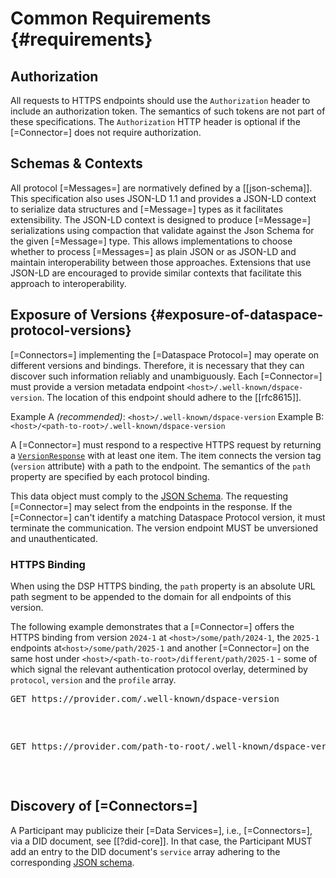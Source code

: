 # Common Requirements {#requirements}

## Authorization

All requests to HTTPS endpoints should use the `Authorization` header to include an authorization token. The semantics
of such tokens are not part of these specifications. The `Authorization` HTTP header is optional if the [=Connector=]
does not require authorization.

## Schemas & Contexts

All protocol [=Messages=] are normatively defined by a [[json-schema]]. This specification also uses JSON-LD 1.1 and
provides a JSON-LD context to serialize data structures and [=Message=] types as it facilitates extensibility. The
JSON-LD context is designed to produce [=Message=] serializations using compaction that validate against the Json Schema
for the given [=Message=] type. This allows implementations to choose whether to process [=Messages=] as plain JSON or
as JSON-LD and maintain interoperability between those approaches. Extensions that use JSON-LD are encouraged to provide
similar contexts that facilitate this approach to interoperability.

## Exposure of Versions {#exposure-of-dataspace-protocol-versions}

[=Connectors=] implementing the [=Dataspace Protocol=] may operate on different versions and bindings. Therefore, it is
necessary that they can discover such information reliably and unambiguously. Each [=Connector=]
must provide a version metadata endpoint `<host>/.well-known/dspace-version`. The location of this endpoint should adhere to the [[rfc8615]]. 

Example A _(recommended)_: `<host>/.well-known/dspace-version`
Example B: `<host>/<path-to-root>/.well-known/dspace-version`

A [=Connector=] must respond to a respective HTTPS request by returning a [`VersionResponse`](#VersionResponse-table)
with at least one item. The item connects the version tag (`version` attribute) with a path to the endpoint.
The semantics of the `path` property are specified by each protocol binding.

This data object must comply to the [JSON Schema](message/schema/protocol-version-schema.json). The requesting
[=Connector=] may select from the endpoints in the response. If the [=Connector=] can't identify a matching Dataspace
Protocol version, it must terminate the communication. The version endpoint MUST be unversioned and unauthenticated.

### HTTPS Binding

When using the DSP HTTPS binding, the `path` property is an absolute URL path segment to be appended to the domain for
all endpoints of this version.

The following example demonstrates that a [=Connector=] offers the HTTPS binding from version `2024-1` at
`<host>/some/path/2024-1`, the `2025-1` endpoints at`<host>/some/path/2025-1` and another [=Connector=] on the same host
under `<host>/<path-to-root>/different/path/2025-1` - some of which signal the relevant authentication protocol overlay, determined by
`protocol`, `version` and the `profile` array.

<aside class="example" title="Well-known Version Endpoint (HTTPS)">
    <pre class="http">GET https://provider.com/.well-known/dspace-version
    </pre>
    <pre class="json" data-include="message/example/protocol-version.json">
    </pre>
</aside>

<aside class="example" title="Well-known Version Endpoint (HTTPS) at different root path">
    <pre class="http">GET https://provider.com/path-to-root/.well-known/dspace-version
    </pre>
    <pre class="json" data-include="message/example/protocol-version.json">
    </pre>
</aside>

## Discovery of [=Connectors=]

A Participant may publicize their [=Data Services=], i.e., [=Connectors=], via a DID document, see [[?did-core]]. In that case, the Participant MUST add an entry to the DID document's `service` array adhering to the corresponding [JSON schema](message/schema/dataservice-did-service-schema.json).

<aside class="example" title="Data Service Did Service Example">
    <pre class="json" data-include="message/example/dataservice-did-service.json">
    </pre>
</aside>